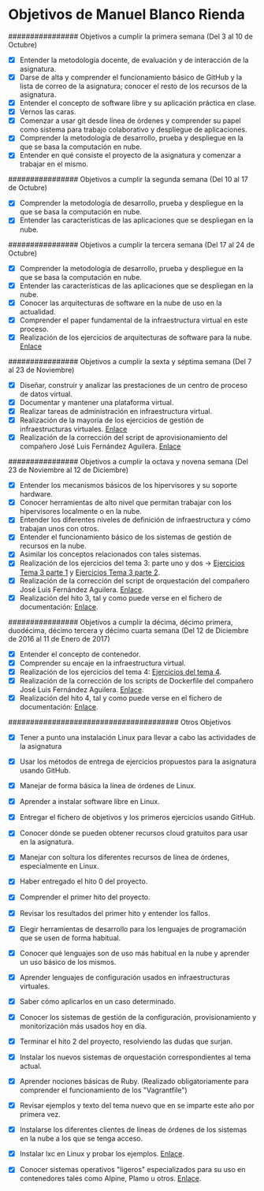 # Objetivos de Manuel Blanco Rienda

################ Objetivos a cumplir la primera semana (Del 3 al 10 de Octubre)

- [x] Entender la metodología docente, de evaluación y de interacción de la asignatura.
- [x] Darse de alta y comprender el funcionamiento básico de GitHub y la lista de correo de la asignatura; conocer el resto de los recursos de la asignatura.
- [x] Entender el concepto de software libre y su aplicación práctica en clase.
- [x] Vernos las caras.
- [x] Comenzar a usar git desde línea de órdenes y comprender su papel como sistema para trabajo colaborativo y despliegue de aplicaciones.
- [x] Comprender la metodología de desarrollo, prueba y despliegue en la que se basa la computación en nube.
- [x] Entender en qué consiste el proyecto de la asignatura y comenzar a trabajar en el mismo.

################ Objetivos a cumplir la segunda semana (Del 10 al 17 de Octubre)

- [x] Comprender la metodología de desarrollo, prueba y despliegue en la que se basa la computación en nube.
- [x] Entender las características de las aplicaciones que se despliegan en la nube. 

################ Objetivos a cumplir la tercera semana (Del 17 al 24 de Octubre)

- [x] Comprender la metodología de desarrollo, prueba y despliegue en la que se basa la computación en nube.
- [x] Entender las características de las aplicaciones que se despliegan en la nube.
- [x] Conocer las arquitecturas de software en la nube de uso en la actualidad. 
- [x] Comprender el paper fundamental de la infraestructura virtual en este proceso.
- [x] Realización de los ejercicios de arquitecturas de software para la nube. [Enlace](https://github.com/manuelbr/ejercicios_CC/tree/master/tema_1)

################ Objetivos a cumplir la sexta y séptima semana (Del 7 al 23 de Noviembre)

- [x] Diseñar, construir y analizar las prestaciones de un centro de proceso de datos virtual.
- [x] Documentar y mantener una plataforma virtual.
- [x] Realizar tareas de administración en infraestructura virtual.
- [x] Realización de la mayoría de los ejercicios de gestión de infraestructuras virtuales. [Enlace](https://github.com/manuelbr/ejercicios_CC/tree/master/tema_2)
- [x] Realización de la corrección del script de aprovisionamiento del compañero José Luis Fernández Aguilera. [Enlace](https://github.com/okynos/ProyectoCC/blob/master/provisionamiento/correccion.md)

################ Objetivos a cumplir la octava y novena semana (Del 23 de Noviembre al 12 de Diciembre)

- [x] Entender los mecanismos básicos de los hipervisores y su soporte hardware.
- [x] Conocer herramientas de alto nivel que permitan trabajar con los hipervisores localmente o en la nube.
- [x] Entender los diferentes niveles de definición de infraestructura y cómo trabajan unos con otros.
- [x] Entender el funcionamiento básico de los sistemas de gestión de recursos en la nube.
- [x] Asimilar los conceptos relacionados con tales sistemas.
- [x] Realización de los ejercicios del tema 3: parte uno y dos -> [Ejercicios Tema 3 parte 1](https://github.com/manuelbr/ejercicios_CC/tree/master/tema_3) y [Ejercicios Tema 3 parte 2](https://github.com/manuelbr/ejercicios_CC/tree/master/tema_3/Automatizacion_de_tareas_en_la_nube).
- [x] Realización de la corrección del script de orquestación del compañero José Luis Fernández Aguilera. [Enlace](https://github.com/okynos/ProyectoCC/blob/master/orquestacion/correccion.md).
- [x] Realización del hito 3, tal y como puede verse en el fichero de documentación: [Enlace](https://github.com/manuelbr/Proyecto_CC/blob/master/README.md).

################ Objetivos a cumplir la décima, décimo primera, duodécima, décimo tercera y décimo cuarta semana (Del 12 de Diciembre de 2016 al 11 de Enero de 2017)

- [x] Entender el concepto de contenedor.
- [x] Comprender su encaje en la infraestructura virtual.
- [x] Realización de los ejercicios del tema 4: [Ejercicios del tema 4](https://github.com/manuelbr/ejercicios_CC/tree/master/tema_4).
- [x] Realización de la corrección de los scripts de Dockerfile del compañero José Luis Fernández Aguilera. [Enlace](https://github.com/okynos/ProyectoCC/blob/master/contenedores/correccion.md).
- [x] Realización del hito 4, tal y como puede verse en el fichero de documentación: [Enlace](https://github.com/manuelbr/Proyecto_CC/blob/master/README.md).

####################################### Otros Objetivos

- [x] Tener a punto una instalación Linux para llevar a cabo las actividades de la asignatura
- [x] Usar los métodos de entrega de ejercicios propuestos para la asignatura usando GitHub.
- [x] Manejar de forma básica la línea de órdenes de Linux.
- [x] Aprender a instalar software libre en Linux.
- [x] Entregar el fichero de objetivos y los primeros ejercicios usando GitHub.
- [x] Conocer dónde se pueden obtener recursos cloud gratuitos para usar en la asignatura.
- [x] Manejar con soltura los diferentes recursos de línea de órdenes, especialmente en Linux.
- [x] Haber entregado el hito 0 del proyecto.
- [x] Comprender el primer hito del proyecto.
- [x] Revisar los resultados del primer hito y entender los fallos.
- [x] Elegir herramientas de desarrollo para los lenguajes de programación que se usen de forma habitual.
- [x] Conocer qué lenguajes son de uso más habitual en la nube y aprender un uso básico de los mismos. 
- [x] Aprender lenguajes de configuración usados en infraestructuras virtuales.
- [x] Saber cómo aplicarlos en un caso determinado.
- [x] Conocer los sistemas de gestión de la configuración, provisionamiento y monitorización más usados hoy en día.
- [x] Terminar el hito 2 del proyecto, resolviendo las dudas que surjan.
- [x] Instalar los nuevos sistemas de orquestación correspondientes al tema actual.
- [x] Aprender nociones básicas de Ruby. (Realizado obligatoriamente para comprender el funcionamiento de los "Vagrantfile")
- [x] Revisar ejemplos y texto del tema nuevo que en se imparte este año por primera vez.
- [x] Instalarse los diferentes clientes de líneas de órdenes de los sistemas en la nube a los que se tenga acceso. 
- [x] Instalar lxc en Linux y probar los ejemplos. [Enlace](https://github.com/manuelbr/ejercicios_CC/tree/master/tema_4/ejercicio_1).
- [x] Conocer sistemas operativos "ligeros" especializados para su uso en contenedores tales como Alpine, Plamo u otros. [Enlace](https://github.com/manuelbr/ejercicios_CC/tree/master/tema_4/ejercicio_2).
    

    

    

    



